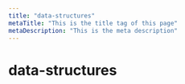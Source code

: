 ```yaml
---
title: "data-structures"
metaTitle: "This is the title tag of this page"
metaDescription: "This is the meta description"
---
```


# data-structures


